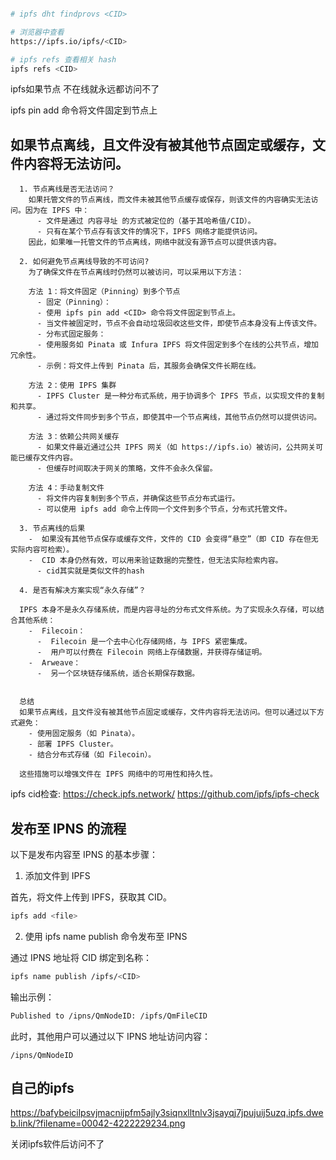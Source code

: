 
```bash

# ipfs dht findprovs <CID>

# 浏览器中查看
https://ipfs.io/ipfs/<CID>

# ipfs refs 查看相关 hash
ipfs refs <CID>
```

ipfs如果节点 不在线就永远都访问不了

ipfs pin add <CID> 命令将文件固定到节点上


## **如果节点离线，且文件没有被其他节点固定或缓存，文件内容将无法访问**。

```
  1. 节点离线是否无法访问？
    如果托管文件的节点离线，而文件未被其他节点缓存或保存，则该文件的内容确实无法访问。因为在 IPFS 中：
      - 文件是通过 内容寻址 的方式被定位的（基于其哈希值/CID）。
      - 只有在某个节点存有该文件的情况下，IPFS 网络才能提供访问。
    因此，如果唯一托管文件的节点离线，网络中就没有源节点可以提供该内容。

  2. 如何避免节点离线导致的不可访问?
    为了确保文件在节点离线时仍然可以被访问，可以采用以下方法：

    方法 1：将文件固定（Pinning）到多个节点
      - 固定（Pinning）：
      - 使用 ipfs pin add <CID> 命令将文件固定到节点上。
      - 当文件被固定时，节点不会自动垃圾回收这些文件，即使节点本身没有上传该文件。
      - 分布式固定服务：
      - 使用服务如 Pinata 或 Infura IPFS 将文件固定到多个在线的公共节点，增加冗余性。
      - 示例：将文件上传到 Pinata 后，其服务会确保文件长期在线。

    方法 2：使用 IPFS 集群
      - IPFS Cluster 是一种分布式系统，用于协调多个 IPFS 节点，以实现文件的复制和共享。
      - 通过将文件同步到多个节点，即使其中一个节点离线，其他节点仍然可以提供访问。

    方法 3：依赖公共网关缓存
      - 如果文件最近通过公共 IPFS 网关（如 https://ipfs.io）被访问，公共网关可能已缓存文件内容。
      - 但缓存时间取决于网关的策略，文件不会永久保留。

    方法 4：手动复制文件
      - 将文件内容复制到多个节点，并确保这些节点分布式运行。
      - 可以使用 ipfs add 命令上传同一个文件到多个节点，分布式托管文件。

  3. 节点离线的后果
    -  如果没有其他节点保存或缓存文件，文件的 CID 会变得“悬空”（即 CID 存在但无实际内容可检索）。
    -  CID 本身仍然有效，可以用来验证数据的完整性，但无法实际检索内容。
      - cid其实就是类似文件的hash

  4. 是否有解决方案实现“永久存储”？

  IPFS 本身不是永久存储系统，而是内容寻址的分布式文件系统。为了实现永久存储，可以结合其他系统：
    -  Filecoin：
      -  Filecoin 是一个去中心化存储网络，与 IPFS 紧密集成。
      -  用户可以付费在 Filecoin 网络上存储数据，并获得存储证明。
    -  Arweave：
      -  另一个区块链存储系统，适合长期保存数据。


  总结
  如果节点离线，且文件没有被其他节点固定或缓存，文件内容将无法访问。但可以通过以下方式避免：
    - 使用固定服务（如 Pinata）。
    - 部署 IPFS Cluster。
    - 结合分布式存储（如 Filecoin）。

  这些措施可以增强文件在 IPFS 网络中的可用性和持久性。
```

ipfs cid检查: https://check.ipfs.network/
https://github.com/ipfs/ipfs-check


## 发布至 IPNS 的流程

以下是发布内容至 IPNS 的基本步骤：
1. 添加文件到 IPFS

首先，将文件上传到 IPFS，获取其 CID。
```bash
ipfs add <file>
```

2. 使用 ipfs name publish 命令发布至 IPNS

通过 IPNS 地址将 CID 绑定到名称：

```bash
ipfs name publish /ipfs/<CID>
```

输出示例：

```txt
Published to /ipns/QmNodeID: /ipfs/QmFileCID
```

此时，其他用户可以通过以下 IPNS 地址访问内容：

```
/ipns/QmNodeID
```



## 自己的ipfs

https://bafybeicilpsvjmacnijpfm5ajly3siqnxlltnlv3jsayqj7jpujuij5uzq.ipfs.dweb.link/?filename=00042-4222229234.png

关闭ipfs软件后访问不了

